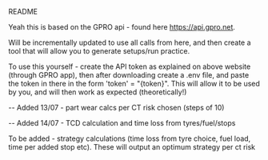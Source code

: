 README

Yeah this is based on the GPRO api - found here https://api.gpro.net.

Will be incrementally updated to use all calls from here, and then create a tool that will allow you to generate setups/run practice.

To use this yourself - create the API token as explained on above website (through GPRO app), then after downloading create a .env file, and paste the token in there in the form 'token' = "{token}". This will allow it to be used by you, and will then work as expected (theoretically!)

-- Added 13/07 - part wear calcs per CT risk chosen (steps of 10)

-- Added 14/07 - TCD calculation and time loss from tyres/fuel/stops

To be added - strategy calculations (time loss from tyre choice, fuel load, time per added stop etc). These will output an optimum strategy per ct risk